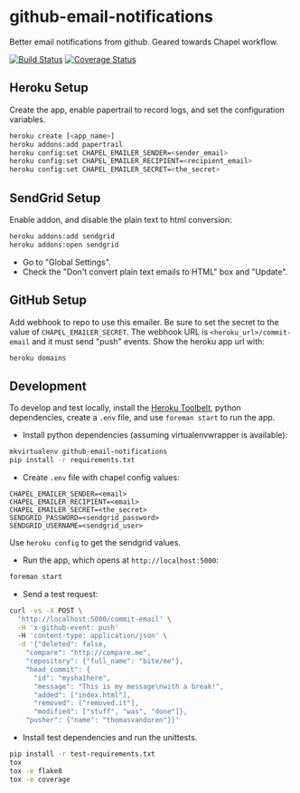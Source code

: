 github-email-notifications
==========================

Better email notifications from github. Geared towards Chapel workflow.

[![Build Status](https://travis-ci.org/thomasvandoren/github-email-notifications.svg?branch=master)](https://travis-ci.org/thomasvandoren/github-email-notifications) [![Coverage Status](https://coveralls.io/repos/thomasvandoren/github-email-notifications/badge.svg?branch=master)](https://coveralls.io/r/thomasvandoren/github-email-notifications?branch=master)



Heroku Setup
------------

Create the app, enable papertrail to record logs, and set the configuration
variables.

```bash
heroku create [<app_name>]
heroku addons:add papertrail
heroku config:set CHAPEL_EMAILER_SENDER=<sender_email>
heroku config:set CHAPEL_EMAILER_RECIPIENT=<recipient_email>
heroku config:set CHAPEL_EMAILER_SECRET=<the_secret>
```

SendGrid Setup
--------------

Enable addon, and disable the plain text to html conversion:

```bash
heroku addons:add sendgrid
heroku addons:open sendgrid
```

* Go to "Global Settings".
* Check the "Don't convert plain text emails to HTML" box and "Update".

GitHub Setup
------------

Add webhook to repo to use this emailer. Be sure to set the secret to the value
of `CHAPEL_EMAILER_SECRET`. The webhook URL is `<heroku_url>/commit-email` and
it must send "push" events. Show the heroku app url with:

```bash
heroku domains
```

Development
-----------

To develop and test locally, install the [Heroku Toolbelt][0], python
dependencies, create a `.env` file, and use `foreman start` to run the app.

* Install python dependencies (assuming virtualenvwrapper is available):

```bash
mkvirtualenv github-email-notifications
pip install -r requirements.txt
```

* Create `.env` file with chapel config values:

```
CHAPEL_EMAILER_SENDER=<email>
CHAPEL_EMAILER_RECIPIENT=<email>
CHAPEL_EMAILER_SECRET=<the_secret>
SENDGRID_PASSWORD=<sendgrid_password>
SENDGRID_USERNAME=<sendgrid_user>
```

Use `heroku config` to get the sendgrid values.

* Run the app, which opens at `http://localhost:5000`:

```bash
foreman start
```

* Send a test request:

```bash
curl -vs -X POST \
  'http://localhost:5000/commit-email' \
  -H 'x-github-event: push'
  -H 'content-type: application/json' \
  -d '{"deleted": false,
    "compare": "http://compare.me",
    "repository": {"full_name": "bite/me"},
    "head_commit": {
      "id": "mysha1here",
      "message": "This is my message\nwith a break!",
      "added": ["index.html"],
      "removed": ["removed.it"],
      "modified": ["stuff", "was", "done"]},
    "pusher": {"name": "thomasvandoren"}}'
```

* Install test dependencies and run the unittests.

```bash
pip install -r test-requirements.txt
tox
tox -e flake8
tox -e coverage
```

[0]: https://toolbelt.heroku.com/
